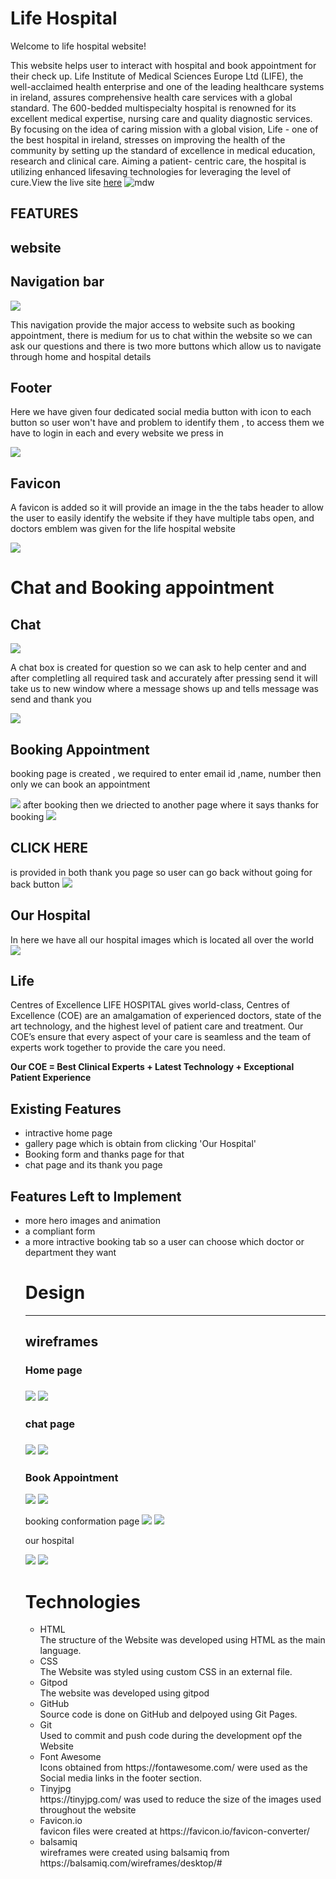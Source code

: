 
 <h1>Life Hospital</h1>

Welcome to life hospital website!

 This website helps user to interact with hospital and book appointment for their check up. Life  Institute of Medical Sciences Europe Ltd (LIFE), the well-acclaimed health enterprise and one of the leading healthcare systems in ireland, assures comprehensive health care services with a global standard. The 600-bedded multispecialty hospital is renowned for its excellent medical expertise, 
 nursing care and quality diagnostic services. By focusing on the idea of caring mission with a global vision,  Life - one of the best hospital in ireland,  stresses on improving the health of the community by setting up the standard of excellence in medical education, research and clinical care. Aiming a patient- centric care, the hospital is utilizing enhanced lifesaving technologies for leveraging the level of cure.View the live site <a href="https://nikkeljohn.github.io/life/" rel="nofollow">here</a>
 <img src="/workspace/life/assets/media/my website.png" alt="mdw" style="max-width: 100%;">
<h2><b>FEATURES</b></h2>
<h2>website</h2>

<h2>Navigation bar</h2>
<img src="/workspace/life/assets/media/website2.png"> 
<p>This navigation provide the major access to  website such as booking appointment, there is medium for us to chat within the website so we can ask our questions and there is two more buttons which allow us to navigate through home and hospital details</p> 
<h2>Footer</h2>
<p>Here we have given four dedicated social media button with icon to each button so user won't have and problem to identify them , to access them we have to login in each and every website we press in</p>
<img src="/workspace/life/assets/media/website3.png">
<h2>Favicon</h2>
<p>A favicon is added so it will provide an image in the the tabs header to allow the user to easily identify the website if they have multiple tabs open, and doctors emblem was given for the life hospital website</p>
<img src="/workspace/life/assets/media/website4.png">
<h1>Chat and Booking appointment</h1>
<h2>Chat</h2>
<img src="/workspace/life/assets/media/website5.png">
<p>A chat box is created for question so we can ask to help center and and after completling all required task and accurately after pressing send it will take us to new window where a message shows up and tells message was send and thank you  <p>
<img src="/workspace/life/assets/media/website6.png">
<h2>Booking Appointment</h2>
<p>booking page is created , we required to enter email id ,name, number then only we can book an appointment</p>
<img src="/workspace/life/assets/media/website7.png">
after booking then we driected to another page where it says thanks for booking 
<img src="/workspace/life/assets/media/website8.png">
<h2>CLICK HERE</h2> is provided in both thank you page so user can go back without going for back button
<img src="/workspace/life/assets/media/website9.png">
<h2>Our Hospital</h2>
In here we have all our hospital images which is located all over the world
<img src="/workspace/life/assets/media/website10.png">
<h2>Life</h2> Centres of Excellence
LIFE HOSPITAL gives world-class, Centres of Excellence (COE) are an amalgamation of experienced doctors, state of the art technology, and the highest level of patient care and treatment. Our COE’s ensure that every aspect of your care is seamless and the team of experts work together to provide the care you need.

<b>Our COE = Best Clinical Experts + Latest Technology + Exceptional Patient Experience</b>
<h2>Existing Features</h2>
<ul>
<li>intractive home page</li>
<li>gallery page which is obtain from clicking 'Our Hospital'</li>
<li>Booking form and thanks page for that</li>
<li>chat page and its thank you page</li>
</ul>
<h2>Features Left to Implement</h2>
<ul>
<li>more hero images and animation</li>
<li>a compliant form </li>
<li>a more intractive booking tab so a user can choose which doctor or department they want</li>

<h1>Design</h1>
<hr>
<h2>wireframes</h2>
<h3>Home page<h3>
<img src="/workspace/life/assets/media/website1.1.png">
<img src= "/workspace/life/assets/media/website1.7.png">
<h3>chat page <h3>
<img src= "/workspace/life/assets/media/website1.3.png">
<img src="/workspace/life/assets/media/website2.1.png">
<p>
<h3>Book Appointment</h3>
<img src="/workspace/life/assets/media/website1.4.png">
<img src= "/workspace/life/assets/media/website1.9.png"></p>

<p>
booking conformation page

<img src="/workspace/life/assets/media/website1.5.png">
<img src ="/workspace/life/assets/media/website1.8.png"></p>

our hospital
<p>
<img src="/workspace/life/assets/media/website1.8.png">
<img src= "/workspace/life/assets/media/wesite1.2.png">

<h1>Technologies</h1>

<ul>
<li>HTML</li>
The structure of the Website was developed using HTML as the main language.
<li>CSS</li>
The Website was styled using custom CSS in an external file.
<li>Gitpod</li>
The website was developed using gitpod
<li>GitHub</li>
Source code is done on GitHub and delpoyed using Git Pages.
<li>Git</li>
Used to commit and push code during the development opf the Website
<li>Font Awesome</li>
Icons obtained from https://fontawesome.com/ were used as the Social media links in the footer section.
<li>Tinyjpg</li>
https://tinyjpg.com/ was used to reduce the size of the images used throughout the website
<li>Favicon.io</li>
favicon files were created at https://favicon.io/favicon-converter/
<li>balsamiq</li>
wireframes were created using balsamiq from https://balsamiq.com/wireframes/desktop/#
</ul>